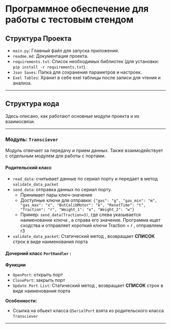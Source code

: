 # Программное обеспечение для работы с тестовым стендом

## Структура Проекта
- `main.py`: Главный файл для запуска приложения.
- `readme.md`: Документация проекта.
- `requirements.txt`: Список необходимых библиотек (для установки: `pip install -r requirements.txt`).
- `Json Saves`: Папка для сохранения параметров и настроек. 
- `Exel Tables`: Хранит в себе exel таблицы после записи для чтения и анализа.
---


## Структура кода

Здесь описано, как работают основные модули проекта и их взаимосвязи.

---

### Модуль: `Transciever`

Модуль отвечает за передачу и прием данных. Также взаимодействует с отдельным модулем для работы с портами.

#### Родительский класс
- `read_data`: считывает данные по сериал порту и передает в метод `validate_data_packet`
- `send_data`: отправка данных по сериал порту.   
  - Принимает пары ключ-значение
  - Доступные ключи для отправки: `{"gas": "g", "gas_min": "m", "gas_max": "x", "ButCalibMotor": "k", "ResetTime": "t",
                            "Traction": "r", "Weight_1": "o", "Weight_2": "w"}`
  - Пример: `send_data(Traction=3)`, где слева указывается наименование ключа , а справа его значение. Программа ищет сходства и отправляет короткий ключи Traction = r , отправляем r3
- `validate_data_packet`: Статический метод , возвращает **СПИСОК** строк в виде наименования порта

#### Дочерний класс `PortHandler` :
**Функции**  

- `OpenPort`: открыть порт  
- `ClosePort`: закрыть порт  
- `Update Port List`: Статический метод , возвращает **СПИСОК** строк в виде наименования порта

**Особенности:**
- Ссылка на обьект класса `QSerialPort` взята из родительского класса `Transciever`
---

